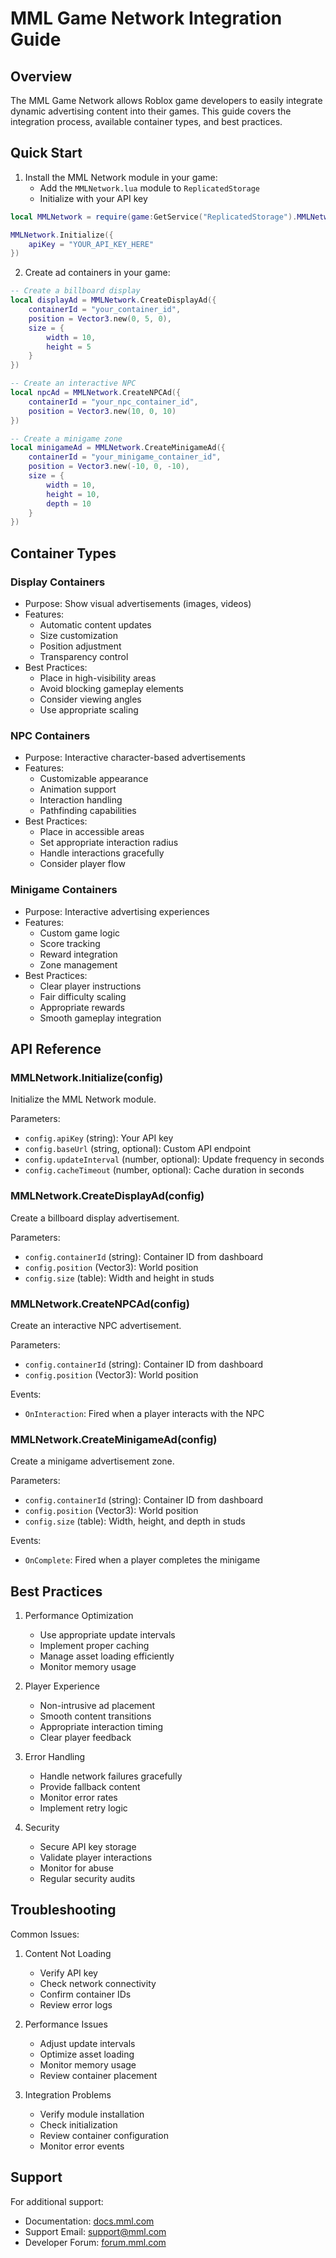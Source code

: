 # MML Game Network Integration Guide

## Overview

The MML Game Network allows Roblox game developers to easily integrate dynamic advertising content into their games. This guide covers the integration process, available container types, and best practices.

## Quick Start

1. Install the MML Network module in your game:
   - Add the `MMLNetwork.lua` module to `ReplicatedStorage`
   - Initialize with your API key

```lua
local MMLNetwork = require(game:GetService("ReplicatedStorage").MMLNetwork)

MMLNetwork.Initialize({
    apiKey = "YOUR_API_KEY_HERE"
})
```

2. Create ad containers in your game:

```lua
-- Create a billboard display
local displayAd = MMLNetwork.CreateDisplayAd({
    containerId = "your_container_id",
    position = Vector3.new(0, 5, 0),
    size = {
        width = 10,
        height = 5
    }
})

-- Create an interactive NPC
local npcAd = MMLNetwork.CreateNPCAd({
    containerId = "your_npc_container_id",
    position = Vector3.new(10, 0, 10)
})

-- Create a minigame zone
local minigameAd = MMLNetwork.CreateMinigameAd({
    containerId = "your_minigame_container_id",
    position = Vector3.new(-10, 0, -10),
    size = {
        width = 10,
        height = 10,
        depth = 10
    }
})
```

## Container Types

### Display Containers
- Purpose: Show visual advertisements (images, videos)
- Features:
  - Automatic content updates
  - Size customization
  - Position adjustment
  - Transparency control
- Best Practices:
  - Place in high-visibility areas
  - Avoid blocking gameplay elements
  - Consider viewing angles
  - Use appropriate scaling

### NPC Containers
- Purpose: Interactive character-based advertisements
- Features:
  - Customizable appearance
  - Animation support
  - Interaction handling
  - Pathfinding capabilities
- Best Practices:
  - Place in accessible areas
  - Set appropriate interaction radius
  - Handle interactions gracefully
  - Consider player flow

### Minigame Containers
- Purpose: Interactive advertising experiences
- Features:
  - Custom game logic
  - Score tracking
  - Reward integration
  - Zone management
- Best Practices:
  - Clear player instructions
  - Fair difficulty scaling
  - Appropriate rewards
  - Smooth gameplay integration

## API Reference

### MMLNetwork.Initialize(config)
Initialize the MML Network module.

Parameters:
- `config.apiKey` (string): Your API key
- `config.baseUrl` (string, optional): Custom API endpoint
- `config.updateInterval` (number, optional): Update frequency in seconds
- `config.cacheTimeout` (number, optional): Cache duration in seconds

### MMLNetwork.CreateDisplayAd(config)
Create a billboard display advertisement.

Parameters:
- `config.containerId` (string): Container ID from dashboard
- `config.position` (Vector3): World position
- `config.size` (table): Width and height in studs

### MMLNetwork.CreateNPCAd(config)
Create an interactive NPC advertisement.

Parameters:
- `config.containerId` (string): Container ID from dashboard
- `config.position` (Vector3): World position

Events:
- `OnInteraction`: Fired when a player interacts with the NPC

### MMLNetwork.CreateMinigameAd(config)
Create a minigame advertisement zone.

Parameters:
- `config.containerId` (string): Container ID from dashboard
- `config.position` (Vector3): World position
- `config.size` (table): Width, height, and depth in studs

Events:
- `OnComplete`: Fired when a player completes the minigame

## Best Practices

1. Performance Optimization
   - Use appropriate update intervals
   - Implement proper caching
   - Manage asset loading efficiently
   - Monitor memory usage

2. Player Experience
   - Non-intrusive ad placement
   - Smooth content transitions
   - Appropriate interaction timing
   - Clear player feedback

3. Error Handling
   - Handle network failures gracefully
   - Provide fallback content
   - Monitor error rates
   - Implement retry logic

4. Security
   - Secure API key storage
   - Validate player interactions
   - Monitor for abuse
   - Regular security audits

## Troubleshooting

Common Issues:
1. Content Not Loading
   - Verify API key
   - Check network connectivity
   - Confirm container IDs
   - Review error logs

2. Performance Issues
   - Adjust update intervals
   - Optimize asset loading
   - Monitor memory usage
   - Review container placement

3. Integration Problems
   - Verify module installation
   - Check initialization
   - Review container configuration
   - Monitor error events

## Support

For additional support:
- Documentation: [docs.mml.com](https://docs.mml.com)
- Support Email: support@mml.com
- Developer Forum: [forum.mml.com](https://forum.mml.com) 